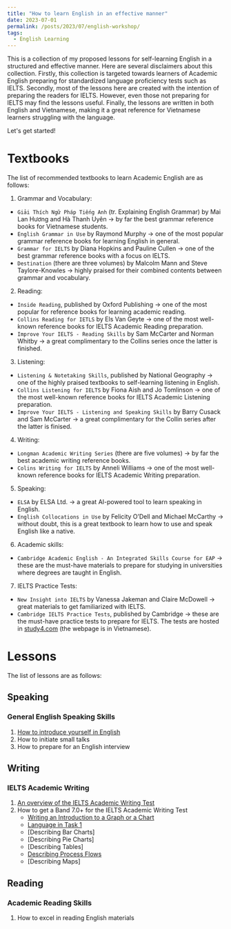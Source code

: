 ```yaml
---
title: "How to learn English in an effective manner"
date: 2023-07-01
permalink: /posts/2023/07/english-workshop/
tags:
  - English Learning
---
```


This is a collection of my proposed lessons for self-learning English in a structured and effective manner. Here are several disclaimers about this collection. Firstly, this collection is targeted towards learners of Academic English preparing for standardized language proficiency tests such as IELTS. Secondly, most of the lessons here are created with the intention of preparing the readers for IELTS. However, even those not preparing for IELTS may find the lessons useful. Finally, the lessons are written in both English and Vietnamese, making it a great reference for Vietnamese learners struggling with the language.

Let's get started!

# Textbooks
The list of recommended textbooks to learn Academic English are as follows:
1. Grammar and Vocabulary:
  * ``Giải Thích Ngữ Pháp Tiếng Anh`` (tr. Explaining English Grammar) by Mai Lan Hương and Hà Thanh Uyên $\rightarrow$ by far the best grammar reference books for Vietnamese students.
  * ``English Grammar in Use`` by Raymond Murphy $\rightarrow$ one of the most popular grammar reference books for learning English in general.
  * ``Grammar for IELTS`` by Diana Hopkins and Pauline Cullen $\rightarrow$ one of the best grammar reference books with a focus on IELTS.
  * ``Destination`` (there are three volumes) by Malcolm Mann and Steve Taylore-Knowles $\rightarrow$ highly praised for their combined contents between grammar and vocabulary. 

2. Reading:
  * ``Inside Reading``, published by Oxford Publishing $\rightarrow$ one of the most popular for reference books for learning academic reading.
  * ``Collins Reading for IETLS`` by Els Van Geyte  $\rightarrow$ one of the most well-known reference books for IELTS Academic Reading preparation.
  *  ``Improve Your IELTS - Reading Skills`` by Sam McCarter and Norman Whitby $\rightarrow$ a great complimentary to the Collins series once the latter is finished.

3. Listening:
  * ``Listening & Notetaking Skills``, published by National Geography $\rightarrow$ one of the highly praised textbooks to self-learning listening in English.  
  * ``Collins Listening for IELTS`` by Fiona Aish and Jo Tomlinson $\rightarrow$ one of the most well-known reference books for IELTS Academic Listening preparation.
  * ``Improve Your IELTS - Listening and Speaking Skills`` by Barry Cusack and Sam McCarter $\rightarrow$ a great complimentary for the Collin series after the latter is finised.

4. Writing:
  * ``Longman Academic Writing Series`` (there are five volumes) $\rightarrow$ by far the best academic writing reference books.
  * ``Colins Writing for IELTS`` by Anneli Williams $\rightarrow$ one of the most well-known reference books for IELTS Academic Writing preparation.

5. Speaking:
  * ``ELSA`` by ELSA Ltd. $\rightarrow$ a great AI-powered tool to learn speaking in English.
  * ``English Collocations in Use`` by Felicity O’Dell and Michael McCarthy $\rightarrow$ without doubt, this is a great textbook to learn how to use and speak English like a native.

6. Academic skills:
  * ``Cambridge Academic English - An Integrated Skills Course for EAP`` $\rightarrow$ these are the must-have materials to prepare for studying in universities where degrees are taught in English.

7. IELTS Practice Tests:
  * ``New Insight into IELTS`` by Vanessa Jakeman and Claire McDowell $\rightarrow$ great materials to get familiarized with IELTS.
  * ``Cambridge IELTS Practice Tests``, published by Cambridge $\rightarrow$ these are the must-have practice tests to prepare for IELTS. The tests are hosted in [study4.com](study4.com) (the webpage is in Vietnamese).

# Lessons
The list of lessons are as follows:

## Speaking
### General English Speaking Skills
1. [How to introduce yourself in English](/posts/2023/08/introducing-oneself/)
2. How to initiate small talks
3. How to prepare for an English interview

## Writing
### IELTS Academic Writing
1. [An overview of the IELTS Academic Writing Test](/posts/2023/08/ielts-academic-writing-overview/)
2. How to get a Band 7.0+ for the IELTS Academic Writing Test
    * [Writing an Introduction to a Graph or a Chart](/posts/2023/08/graph-chart-table-intro/)
    * [Language in Task 1](/posts/2023/08/language-task-1/)
    * [Describing Bar Charts]
    * [Describing Pie Charts]
    * [Describing Tables]
    * [Describing Process Flows](/posts/2023/08/describing-process-flows/)
    * [Describing Maps]
    
## Reading
### Academic Reading Skills
1. How to excel in reading English materials


